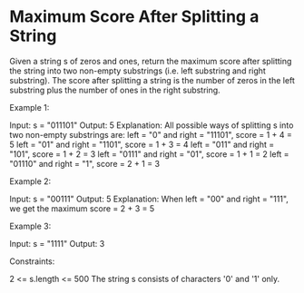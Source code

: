 # Maximum Score After Splitting a String

Given a string s of zeros and ones, return the maximum score after splitting the string into two non-empty substrings (i.e. left substring and right substring).
The score after splitting a string is the number of zeros in the left substring plus the number of ones in the right substring.

Example 1:

Input: s = "011101"
Output: 5
Explanation:
All possible ways of splitting s into two non-empty substrings are:
left = "0" and right = "11101", score = 1 + 4 = 5
left = "01" and right = "1101", score = 1 + 3 = 4
left = "011" and right = "101", score = 1 + 2 = 3
left = "0111" and right = "01", score = 1 + 1 = 2
left = "01110" and right = "1", score = 2 + 1 = 3

Example 2:

Input: s = "00111"
Output: 5
Explanation: When left = "00" and right = "111", we get the maximum score = 2 + 3 = 5

Example 3:

Input: s = "1111"
Output: 3

Constraints:

2 <= s.length <= 500
The string s consists of characters '0' and '1' only.
